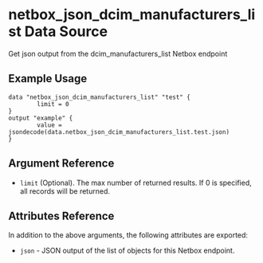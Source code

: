 # netbox\_json\_dcim\_manufacturers\_list Data Source

Get json output from the dcim_manufacturers_list Netbox endpoint

## Example Usage

```hcl
data "netbox_json_dcim_manufacturers_list" "test" {
        limit = 0
}
output "example" {
        value = jsondecode(data.netbox_json_dcim_manufacturers_list.test.json)
}
```

## Argument Reference

* ``limit`` (Optional). The max number of returned results. If 0 is specified, all records will be returned.

## Attributes Reference

In addition to the above arguments, the following attributes are exported:
* ``json`` - JSON output of the list of objects for this Netbox endpoint.

